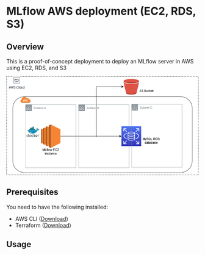 # MLflow AWS deployment (EC2, RDS, S3)
## Overview
This is a proof-of-concept deployment to deploy an MLflow server in AWS using EC2, RDS, and S3

![plot](./diagram.png)

## Prerequisites
You need to have the following installed:
* AWS CLI \([Download](https://docs.aws.amazon.com/cli/latest/userguide/getting-started-install.html)\)
* Terraform \([Download](https://www.terraform.io/downloads)\)

## Usage
